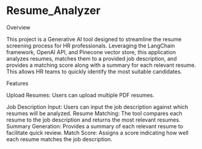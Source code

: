 # Resume_Analyzer

Overview

This project is a Generative AI tool designed to streamline the resume screening process for HR professionals. Leveraging the LangChain framework, OpenAI API, and Pinecone vector store, this application analyzes resumes, matches them to a provided job description, and provides a matching score along with a summary for each relevant resume. This allows HR teams to quickly identify the most suitable candidates.

Features

Upload Resumes: Users can upload multiple PDF resumes.

Job Description Input: Users can input the job description against which resumes will be analyzed.
Resume Matching: The tool compares each resume to the job description and returns the most relevant resumes.
Summary Generation: Provides a summary of each relevant resume to facilitate quick review.
Match Score: Assigns a score indicating how well each resume matches the job description.

